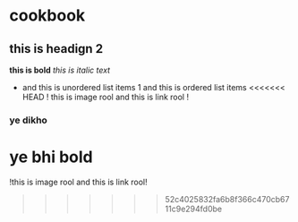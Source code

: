 # cookbook
## this is headign 2
**this is bold**
*this is italic text*
* and this is unordered list items 
1 and this is ordered list items
<<<<<<< HEAD
! this is image rool
and this is link rool !
### ye dikho
**ye bhi bold**
=======
!this is image rool
and this is link rool!
>>>>>>> 52c4025832fa6b8f366c470cb6711c9e294fd0be

